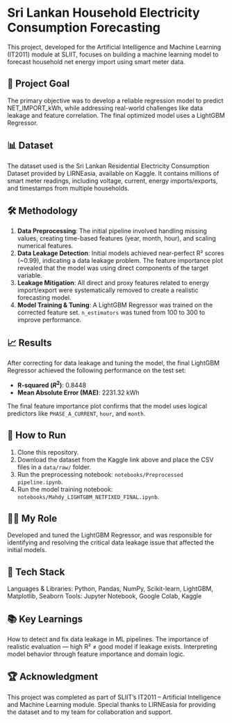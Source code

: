 # Sri Lankan Household Electricity Consumption Forecasting

This project, developed for the Artificial Intelligence and Machine Learning (IT2011) module at SLIIT, focuses on building a machine learning model to forecast household net energy import using smart meter data.

## 🎯 Project Goal
The primary objective was to develop a reliable regression model to predict NET_IMPORT_kWh, while addressing real-world challenges like data leakage and feature correlation.
The final optimized model uses a LightGBM Regressor.

## 📊 Dataset
The dataset used is the Sri Lankan Residential Electricity Consumption Dataset provided by LIRNEasia, available on Kaggle.
It contains millions of smart meter readings, including voltage, current, energy imports/exports, and timestamps from multiple households.

## 🛠️ Methodology

1.  **Data Preprocessing**: The initial pipeline involved handling missing values, creating time-based features (year, month, hour), and scaling numerical features.
2.  **Data Leakage Detection**: Initial models achieved near-perfect R² scores (~0.99), indicating a data leakage problem. The feature importance plot revealed that the model was using direct components of the target variable.
3.  **Leakage Mitigation**: All direct and proxy features related to energy import/export were systematically removed to create a realistic forecasting model.
4.  **Model Training & Tuning**: A LightGBM Regressor was trained on the corrected feature set. `n_estimators` was tuned from 100 to 300 to improve performance.

## 📈 Results
After correcting for data leakage and tuning the model, the final LightGBM Regressor achieved the following performance on the test set:

- **R-squared ($R^2$)**: 0.8448
- **Mean Absolute Error (MAE)**: 2231.32 kWh

The final feature importance plot confirms that the model uses logical predictors like `PHASE_A_CURRENT`, `hour`, and `month`.

## 🚀 How to Run
1.  Clone this repository.
2.  Download the dataset from the Kaggle link above and place the CSV files in a `data/raw/` folder.
3.  Run the preprocessing notebook: `notebooks/Preprocessed pipeline.ipynb`.
4.  Run the model training notebook: `notebooks/Mahdy_LIGHTGBM_NETFIXED_FINAL.ipynb`.

## 🧑‍💻 My Role
Developed and tuned the LightGBM Regressor, and was responsible for identifying and resolving the critical data leakage issue that affected the initial models.

## 🧰 Tech Stack
Languages & Libraries: Python, Pandas, NumPy, Scikit-learn, LightGBM, Matplotlib, Seaborn
Tools: Jupyter Notebook, Google Colab, Kaggle

## 📚 Key Learnings
How to detect and fix data leakage in ML pipelines.
The importance of realistic evaluation — high R² ≠ good model if leakage exists.
Interpreting model behavior through feature importance and domain logic.

## 🏆 Acknowledgment
This project was completed as part of SLIIT’s IT2011 – Artificial Intelligence and Machine Learning module.
Special thanks to LIRNEasia for providing the dataset and to my team for collaboration and support.
